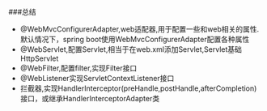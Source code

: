 ###总结
* @WebMvcConfigurerAdapter,web适配器,用于配置一些和web相关的属性.默认情况下，spring boot使用WebMvcConfigurerAdapter配置各种属性
* @WebServlet,配置Servlet,相当于在web.xml添加Servlet,Servlet基础HttpServlet
* @WebFilter,配置filter,实现Filter接口
* @WebListener实现ServletContextListener接口
* 拦截器,实现HandlerInterceptor(preHandle,postHandle,afterCompletion)接口，或继承HandlerInterceptorAdapter类

